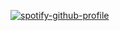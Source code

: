 [![spotify-github-profile](https://spotify-github-profile.vercel.app/api/view?uid=21fdo52qqf2hzolahwtkx4jrq&cover_image=true&theme=natemoo-re&bar_color=53b14f&bar_color_cover=true)](https://spotify-github-profile.vercel.app/api/view?uid=21fdo52qqf2hzolahwtkx4jrq&redirect=true)
